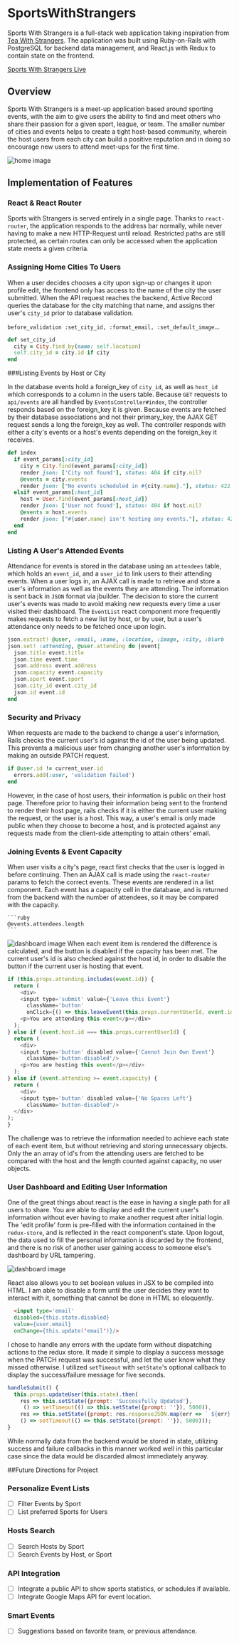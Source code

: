 [TeaWithStrangers]: http://www.teawithstrangers.com/

# SportsWithStrangers
Sports With Strangers is a full-stack web application taking inspiration from [Tea With Strangers][TeaWithStrangers].
The application was built using Ruby-on-Rails with PostgreSQL for backend data management, and React.js with Redux to contain state on the frontend.

[Sports With Strangers Live](http://www.sportswithstrangers.online)

## Overview

Sports With Strangers is a meet-up application based around sporting events, with the aim to give users the ability to find and meet others who share their passion for a given sport, league, or team. The smaller number of cities and events helps to create a tight host-based community, wherein the host users from each city can build a positive reputation and in doing so encourage new users to attend meet-ups for the first time.

![home image](docs/screenshots/homepage.png)
## Implementation of Features

### React & React Router

Sports with Strangers is served entirely in a single page. Thanks to `react-router`, the application responds to the address bar normally, while never having to make a new HTTP-Request until reload. Restricted paths are still protected, as certain routes can only be accessed when the application state meets a given criteria.

### Assigning Home Cities To Users

When a user decides chooses a city upon sign-up or changes it upon profile edit, the frontend only has access to the name of the city the user submitted. When the API request reaches the backend, Active Record queries the database for the city matching that name, and assigns ther user's `city_id` prior to database validation.

`before_validation :set_city_id, :format_email, :set_default_image`...

```ruby
def set_city_id
  city = City.find_by(name: self.location)
  self.city_id = city.id if city
end
```

###Listing Events by Host or City

  In the database events hold a foreign_key of `city_id`, as well as `host_id` which corresponds to a column in the users table. Because `GET` requests to `api/events` are all handled by `EventsController#index`, the controller responds based on the foreign_key it is given. Because events are fetched by their database associations and not their primary_key, the AJAX GET request sends a long the foreign_key as well. The controller responds with either a city's events or a host's events depending on the foreign_key it receives.

  ```ruby
  def index
    if event_params[:city_id]
      city = City.find(event_params[:city_id])
      render json: ['City not found'], status: 404 if city.nil?
      @events = city.events
      render json: ["No events scheduled in #{city.name}."], status: 422 if @events.empty?
    elsif event_params[:host_id]
      host = User.find(event_params[:host_id])
      render json: ['User not found'], status: 404 if host.nil?
      @events = host.events
      render json: ["#{user.name} isn't hosting any events."], status: 422 if @events.empty?
    end
  end
  ```
### Listing A User's Attended Events

Attendance for events is stored in the database using an `attendees` table, which holds an `event_id`, and a `user_id` to link users to their attending events. When a user logs in, an AJAX call is made to retrieve and store a user's information as well as the events they are attending. The information is sent back in `JSON` format via jbuilder. The decision to store the current user's events was made to avoid making new requests every time a user visited their dashboard. The `EventList` react component more frequently makes requests to fetch a new list by host, or by user, but a user's attendance only needs to be fetched once upon login.

```ruby
json.extract! @user, :email, :name, :location, :image, :city, :blurb
json.set! :attending, @user.attending do |event|
  json.title event.title
  json.time event.time
  json.address event.address
  json.capacity event.capacity
  json.sport event.sport
  json.city_id event.city_id
  json.id event.id
end
```

### Security and Privacy
  When requests are made to the backend to change a user's information, Rails checks the current user's id against the id of the user being updated. This prevents a malicious user from changing another user's information by making an outside PATCH request.

  ```ruby
  if @user.id != current_user.id
    errors.add(:user, 'validation failed')
  end
  ```

  However, in the case of host users, their information is public on their host page. Therefore prior to having their information being sent to the frontend to render their host page, rails checks if it is either the current user making the request, or the user is a host. This way, a user's email is only made public when they choose to become a host, and is protected against any requests made from the client-side attempting to attain others' email.
  
### Joining Events & Event Capacity

  When user visits a city's page, react first checks that the user is logged in before continuing. Then an AJAX call is made using the `react-router` params to fetch the correct events. These events are rendered in a list component. Each event has a capacity cell in the database, and is returned from the backend with the number of attendees, so it may be compared with the capacity.

    ```ruby
    @events.attendees.length
    ```

![dashboard image](docs/screenshots/city-show.png)
  When each event item is rendered the difference is calculated, and the button is disabled if the capacity has been met. The current user's id is also checked against the host id, in order to disable the button if the current user is hosting that event.

  ```javascript
  if (this.props.attending.includes(event.id)) {
    return (
      <div>
      <input type='submit' value={'Leave this Event'}
        className='button'
        onClick={() => this.leaveEvent(this.props.currentUserId, event.id)} />
      <p>You are attending this event</p></div>
    );
  } else if (event.host.id === this.props.currentUserId) {
    return (
      <div>
      <input type='button' disabled value={'Cannot Join Own Event'}
        className='button-disabled'/>
      <p>You are hosting this event</p></div>
    );
  } else if (event.attending >= event.capacity) {
    return (
      <div>
      <input type='button' disabled value={'No Spaces Left'}
        className='button-disabled'/>
    </div>
  );
}

```

The challenge was to retrieve the information needed to achieve each state of each event item, but without retrieving and storing unnecessary objects. Only the an array of id's from the attending users are fetched to be compared with the host and the length counted against capacity, no user objects.

###  User Dashboard and Editing User Information

One of the great things about react is the ease in having a single path for all users to share. You are able to display and edit the current user's information without ever having to make another request after initial login. The 'edit profile' form is pre-filled with the information contained in the `redux-store`, and is reflected in the react component's state. Upon logout, the data used to fill the personal information is discarded by the frontend, and there is no risk of another user gaining access to someone else's dashboard by URL tampering.

![dashboard image](docs/screenshots/dashboard.png)

React also allows you to set boolean values in JSX to be compiled into HTML. I am able to disable a form until the user decides they want to interact with it, something that cannot be done in HTML so eloquently.

```HTML
  <input type='email'
  disabled={this.state.disabled}
  value={user.email}
  onChange={this.update('email')}/>
```

I chose to handle any errors with the update form without dispatching actions to the redux store. It made it simple to display a success message when the PATCH request was successful, and let the user know what they missed otherwise. I utilized `setTimeout` with `setState`'s optional callback to display the success/failure message for five seconds.

```javascript
handleSubmit() {
  this.props.updateUser(this.state).then(
    res => this.setState({prompt: 'Successfully Updated'},
     () => setTimeout(() => this.setState({prompt: ''}), 5000)),
    res => this.setState({prompt: res.responseJSON.map(err => ` ${err}. `)},
    () => setTimeout(() => this.setState({prompt: ''}), 5000)));
}
```
While normally data from the backend would be stored in state, utilizing success and failure callbacks in this manner worked well in this particular case since the data would be discarded almost immediately anyway.

##Future Directions for Project

### Personalize Event Lists
- [ ] Filter Events by Sport
- [ ] List preferred Sports for Users

### Hosts Search
- [ ] Search Hosts by Sport
- [ ] Search Events by Host, or Sport

### API Integration
- [ ] Integrate a public API to show sports statistics, or schedules if available.
- [ ] Integrate Google Maps API for event location.

### Smart Events
- [ ] Suggestions based on favorite team, or previous attendance.
